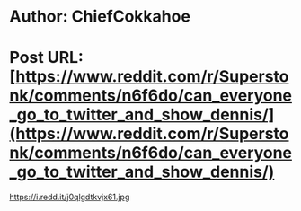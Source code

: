 # Author: ChiefCokkahoe
# Post URL: [https://www.reddit.com/r/Superstonk/comments/n6f6do/can_everyone_go_to_twitter_and_show_dennis/](https://www.reddit.com/r/Superstonk/comments/n6f6do/can_everyone_go_to_twitter_and_show_dennis/)


https://i.redd.it/j0qlgdtkvjx61.jpg